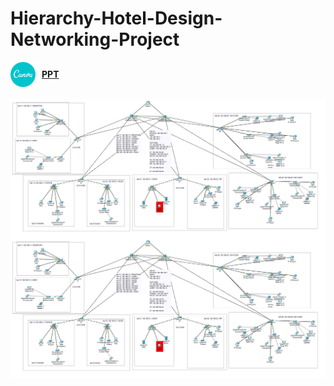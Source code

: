# Hierarchy-Hotel-Design-Networking-Project

<div style="display: flex; align-items: center; gap: 10px; margin-bottom: 20px;">
    <img src="https://raw.githubusercontent.com/devicons/devicon/refs/heads/master/icons/canva/canva-original.svg" alt="Canva" width="40" height="40">
    <a href="https://www.canva.com/design/DAFn4pLlOH8/Kg6dHIcY2Ig3pjb65anZuQ/edit?utm_content=DAFn4pLlOH8&utm_campaign=designshare&utm_medium=link2&utm_source=sharebutton">
        <strong>PPT</strong>
    </a>
</div>

<img src="network_design.png" alt="Network Design" style="max-width: 100%; height: auto; display: block; margin: 0 auto;">


<img src="network_design.png" alt="Network Design">
